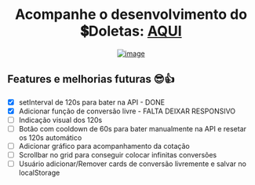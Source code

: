 <div align="center">

# Acompanhe o desenvolvimento do 💲Doletas: [AQUI](https://samubarreto.github.io/Doletas/)

  [![image](https://github.com/samubarreto/Doletas/assets/70921394/3bd1aebb-5c61-4c3d-ae30-fd0eef5eef5b)](https://samubarreto.github.io/Doletas/)

<div align="left">

## Features e melhorias futuras 😎👍

* [X] setInterval de 120s para bater na API - DONE
* [X] Adicionar função de conversão livre - FALTA DEIXAR RESPONSIVO
* [ ] Indicação visual dos 120s
* [ ] Botão com cooldown de 60s para bater manualmente na API e resetar os 120s automático
* [ ] Adicionar gráfico para acompanhamento da cotação
* [ ] Scrollbar no grid para conseguir colocar infinitas conversões
* [ ] Usuário adicionar/Remover cards de conversão livremente e salvar no localStorage

</div>
</div
